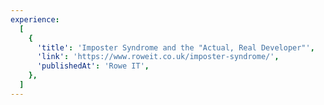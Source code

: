 ```yaml
---
experience:
  [
    {
      'title': 'Imposter Syndrome and the "Actual, Real Developer"',
      'link': 'https://www.roweit.co.uk/imposter-syndrome/',
      'publishedAt': 'Rowe IT',
    },
  ]
---
```

